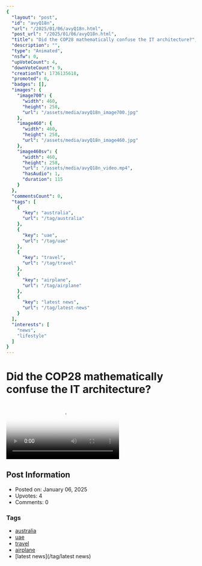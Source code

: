 ```yaml
---
{
  "layout": "post",
  "id": "avyQ18n",
  "url": "/2025/01/06/avyQ18n.html",
  "post_url": "/2025/01/06/avyQ18n.html",
  "title": "Did the COP28 mathematically confuse the IT architecture?",
  "description": "",
  "type": "Animated",
  "nsfw": 0,
  "upVoteCount": 4,
  "downVoteCount": 9,
  "creationTs": 1736135618,
  "promoted": 0,
  "badges": [],
  "images": {
    "image700": {
      "width": 460,
      "height": 258,
      "url": "/assets/media/avyQ18n_image700.jpg"
    },
    "image460": {
      "width": 460,
      "height": 258,
      "url": "/assets/media/avyQ18n_image460.jpg"
    },
    "image460sv": {
      "width": 460,
      "height": 258,
      "url": "/assets/media/avyQ18n_video.mp4",
      "hasAudio": 1,
      "duration": 115
    }
  },
  "commentsCount": 0,
  "tags": [
    {
      "key": "australia",
      "url": "/tag/australia"
    },
    {
      "key": "uae",
      "url": "/tag/uae"
    },
    {
      "key": "travel",
      "url": "/tag/travel"
    },
    {
      "key": "airplane",
      "url": "/tag/airplane"
    },
    {
      "key": "latest news",
      "url": "/tag/latest-news"
    }
  ],
  "interests": [
    "news",
    "lifestyle"
  ]
}
---
```


# Did the COP28 mathematically confuse the IT architecture?

<video controls playsinline loop poster="/assets/media/avyQ18n_image460.jpg">
  <source src="/assets/media/avyQ18n_video.mp4" type="video/mp4">
  Your browser does not support the video tag.
</video>

## Post Information

- Posted on: January 06, 2025
- Upvotes: 4
- Comments: 0

### Tags

- [australia](/tag/australia)
- [uae](/tag/uae)
- [travel](/tag/travel)
- [airplane](/tag/airplane)
- [latest news](/tag/latest news)
